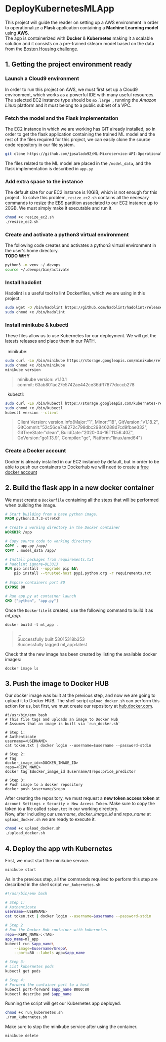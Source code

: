 # DeployKubernetesMLApp
This project will guide the reader on setting up a AWS environment in order to operationalize a **Flask** application containing a **Machine Learning model** using **AWS**.<br/>
The app is containerized with **Docker** & **Kubernetes** making it a scalable solution and it consists on a pre-trained sklearn model based on the data from the [Boston Housing challenge](https://www.kaggle.com/c/boston-housing). <br/>

## 1. Getting the project environment ready
### Launch a Cloud9 environment 
In order to run this project on AWS, we must first set up a Cloud9 environment, which works as a powerful IDE with many useful resources.
The selected EC2 instance type should be ```m5.large ```, running the *Amazon Linux* platform and it must belong to a public subnet of a VPC.

### Fetch the model and the Flask implementation
The EC2 instance in which we are working has GIT already installed, so in order to get the flask application containing the trained ML model and the rest of the files required for this project, we can easily clone the source code repository in our file system.
```bash
git clone https://github.com/jpsalado92/ML-Microservice-API-Operationalization.git
``` 
The files related to the ML model are placed in the ```/model_data```, and the flask implementation is described in ```app.py```
### Add extra space to the instance
The default size for our EC2 instance is 10GiB, which is not enough for this project. To solve this problem, ```resize_ec2.sh``` contains all the necesary commands to resize the EBS partition associated to our EC2 instance up to 20GB. We must simply make it executable and run it.
```bash
chmod +x resize_ec2.sh
./resize_ec2.sh
``` 
### Create and activate a python3 virtual environment
The following code creates and activates a python3 virtual environment in the user's home directory.
<br/>**TODO WHY**
```bash
python3 -m venv ~/.devops
source ~/.devops/bin/activate
``` 
### Install hadolint
Hadolint is a useful tool to lint Dockerfiles, which we are using in this project.
``` bash 
sudo wget -O /bin/hadolint https://github.com/hadolint/hadolint/releases/download/v1.17.5/hadolint-Linux-x86_64
sudo chmod +x /bin/hadolint
```
### Install minikube & kubectl
These files allow us to use Kubernetes for our deployment. We will get the latests releases and place them in our PATH.
<br/><br/>&nbsp;&nbsp;minikube:
``` bash
sudo curl -Lo /bin/minikube https://storage.googleapis.com/minikube/releases/latest/minikube-linux-amd64
sudo chmod +x /bin/minikube
minikube version
```
>minikube version: v1.10.1<br/>
commit: 63ab801ac27e5742ae442ce36dff7877dcccb278

&nbsp;&nbsp;kubectl:
``` bash
sudo curl -Lo /bin/kubectl https://storage.googleapis.com/kubernetes-release/release/v1.18.2/bin/linux/amd64/kubectl
sudo chmod +x /bin/kubectl
kubectl version --client
```
> Client Version: version.Info{Major:"1", Minor:"18", GitVersion:"v1.18.2", GitCommit:"52c56ce7a8272c798dbc29846288d7cd9fbae032", GitTreeState:"clean", BuildDate:"2020-04-16T11:56:40Z", GoVersion:"go1.13.9", Compiler:"gc", Platform:"linux/amd64"}

### Create a Docker account
Docker is already installed in our EC2 instance by default, but in order to be able to push our containers to Dockerhub we will need to create a [free docker account](https://hub.docker.com/signup)

## 2. Build the flask app in a new docker container
We must create a ```Dockerfile``` containing all the steps that will be performed when building the image.
``` Dockerfile
# Start building from a base python image. 
FROM python:3.7.3-stretch

# Create a working directory in the Docker container
WORKDIR /app

# Copy source code to working directory
COPY . app.py /app/
COPY . model_data /app/

# Install packages from requirements.txt
# hadolint ignore=DL3013
RUN pip install --upgrade pip &&\
    pip install --trusted-host pypi.python.org -r requirements.txt
    
# Expose containers port 80 
EXPOSE 80

# Run app.py at container launch
CMD ["python", "app.py"]
```
Once the ```Dockerfile``` is created, use the following command to build it as *ml_app*. 
 ```
docker build -t ml_app .
```
>...<br/>
Successfully built 53015318b353 <br/>
Successfully tagged ml_app:latest

Check that the new image has been created by listing the available docker images:
```
docker image ls
```
## 3. Push the image to Docker HUB
Our docker image was built at the previous step, and now we are going to upload it to Docker HUB.
The shell script ```upload_docker.sh``` can perform this action for us, but first, we must create our repository at [hub.docker.com](https://hub.docker.com/). <br/>
```
#!/usr/bin/env bash
# This file tags and uploads an image to Docker Hub
# Assumes that an image is built via `run_docker.sh`

# Step 1:
# Authenticate
username=<USERNAME>
cat token.txt | docker login --username=$username --password-stdin

# Step 2:  
# Tag
docker_image_id=<DOCKER_IMAGE_ID>
repo=<REPO_NAME>
docker tag $docker_image_id $username/$repo:price_predictor

# Step 3:
# Push image to a docker repository
docker push $username/$repo
```
After creating the repository, we must request a **new token access token** at ```Account Settings > Security > New Access Token```. Make sure to copy the token to a file called ```token.txt``` in our working directory.<br/>
Now, after including our *username*, *docker_image_id* and *repo_name* at ```upload_docker.sh``` we are ready to execute it.
```bash
chmod +x upload_docker.sh
./upload_docker.sh
```


## 4. Deploy the app wth Kubernetes
First, we must start the minikube service.
```bash
minikube start
```
As in the previous step, all the commands required to perform this step are described in the shell script ```run_kubernetes.sh```
```bash
#!/usr/bin/env bash

# Step 1:
# Authenticate
username=<USERNAME>
cat token.txt | docker login --username=$username --password-stdin

# Step 2
# Run the Docker Hub container with kubernetes
repo=<REPO_NAME>:<TAG>
app_name=ml_app
kubectl run $app_name\
    --image=$username/$repo\
    --port=80 --labels app=$app_name

# Step 3:
# List kubernetes pods
kubectl get pods

# Step 4:
# Forward the container port to a host
kubectl port-forward $app_name 8000:80
kubectl describe pod $app_name
```
Running the script will get our Kubernetes app deployed.
```bash
chmod +x run_kubernetes.sh
./run_kubernetes.sh
```
Make sure to stop the minikube service after using the container.
```bash
minikube delete
```
